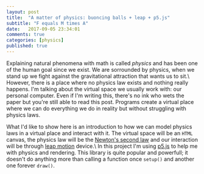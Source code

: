```yaml
---
layout: post
title:  "A matter of physics: buoncing balls + leap + p5.js"
subtitle: "F equals M times A"
date:   2017-09-05 23:34:01
comments: true
categories: [physics]
published: true
---
```


Explaining natural phenomena with math is called *physics* and has been one of the human goal since we exist. We are sorrounded by physics, when we stand up we fight against the gravitational attraction that wants us to sit.\\
However, there is a place where no physics law exists and nothing really happens. I'm talking about the virtual space we usually work with: our personal computer. Even if I'm writing this, there's no ink who wets the paper but you're still able to read this post. Programs create a virtual place where we can do everything we do in reality but without struggling with physics laws.

What I'd like to show here is an introduction to how we can model physics laws in a virtual place and interact with it. The virtual space will be an `HTML` canvas, the physics law will be the [Newton's second law](https://en.wikipedia.org/wiki/Newton%27s_laws_of_motion) and our interaction will be through [leap motion](https://www.leapmotion.com/) device.\\
In this project I'm using [p5.js](https://p5js.org/) to help me with physics and rendering. This library is quite popular and powerfull; it doesn't do anything more than calling a function once `setup()` and another one forever `draw()`. 